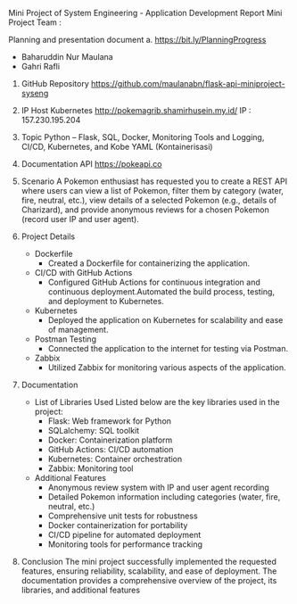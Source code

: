 Mini Project of System Engineering - Application Development Report
Mini Project Team :

Planning and presentation document 
a. https://bit.ly/PlanningProgress


- Baharuddin Nur Maulana
- Gahri Rafli
1. GitHub Repository
   https://github.com/maulanabn/flask-api-miniproject-syseng
2. IP Host Kubernetes
   http://pokemagrib.shamirhusein.my.id/
   IP : 157.230.195.204
3. Topic
   Python – Flask, SQL, Docker, Monitoring Tools and Logging, CI/CD, Kubernetes, and Kobe YAML (Kontainerisasi)
4. Documentation API
   https://pokeapi.co
5. Scenario
   A Pokemon enthusiast has requested you to create a REST API where users can view a list of Pokemon, filter them by category (water, fire, neutral, etc.), view details of a selected Pokemon (e.g., details of Charizard), and provide anonymous reviews for a chosen Pokemon (record user IP and user agent).
6. Project Details
   - Dockerfile
      - Created a Dockerfile for containerizing the application.
   - CI/CD with GitHub Actions
      - Configured GitHub Actions for continuous integration and continuous deployment.Automated the build process, testing, and deployment to Kubernetes.
   - Kubernetes
      - Deployed the application on Kubernetes for scalability and ease of management.
   - Postman Testing
      - Connected the application to the internet for testing via Postman.
   - Zabbix
      - Utilized Zabbix for monitoring various aspects of the application.

7. Documentation
   - List of Libraries Used
   Listed below are the key libraries used in the project:
      - Flask: Web framework for Python
      - SQLalchemy: SQL toolkit 
      - Docker: Containerization platform
      - GitHub Actions: CI/CD automation
      - Kubernetes: Container orchestration
      - Zabbix: Monitoring tool
   - Additional Features
      - Anonymous review system with IP and user agent recording
      - Detailed Pokemon information including categories (water, fire, neutral, etc.)
      - Comprehensive unit tests for robustness
      - Docker containerization for portability
      - CI/CD pipeline for automated deployment
      - Monitoring tools for performance tracking
8. Conclusion
   The mini project successfully implemented the requested features, ensuring reliability, scalability, and ease of deployment. The documentation provides a comprehensive    overview of the project, its libraries, and additional features
